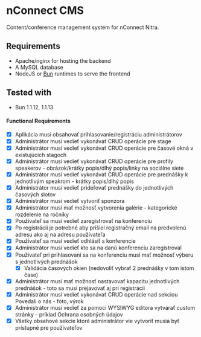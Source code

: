 # nConnect CMS
Content/conference management system for nConnect Nitra.

## Requirements
- Apache/nginx for hosting the backend
- A MySQL database
- NodeJS or [Bun](https://github.com/oven-sh/bun) runtimes to serve the frontend

## Tested with
- Bun 1.1.12, 1.1.13

#### Functional Requirements

- [x] Aplikácia musí obsahovať prihlasovanie/registráciu administrátorov
- [x] Administrátor musí vedieť vykonávať CRUD operácie pre stage
- [x] Administrátor musí vedieť vykonávať CRUD operácie pre časové okná v existujúcich stagoch
- [x] Administrátor musí vedieť vykonávať CRUD operácie pre profily speakerov - obrázok/krátky popis/dlhý popis/linky na sociálne siete
- [x] Administrátor musí vedieť vykonávať CRUD operácie pre prednášky k jednotlivým speakrom - krátky popis/dlhý popis
- [x] Administrátor musí vedieť prideľovať prednášky do jednotlivých časových slotov
- [x] Administrátor musí vedieť vytvoriť sponzora
- [x] Administrátor musí mať možnosť vytvorenia galérie - kategorické rozdelenie na ročníky
- [x] Používateľ sa musí vedieť zaregistrovať na konferenciu 
- [x] Po registrácii je potrebné aby prišiel registračný email na predvolenú adresu ako aj na adresu používateľa
- [x] Používateľ sa musí vedieť odhlásiť s konferencie
- [x] Administrátor musí vedieť kto sa na danú konferenciu zaregistroval
- [x] Používateľ pri prihlasovaní sa na konferenciu musí mať možnosť výberu s jednotlivých prednášok
    - [x] Validácia časových okien (nedovoliť vybrať 2 prednášky v tom istom čase)
- [x] Administrátor musí mať možnosť nastavovať kapacitu jednotlivých prednášok - toto sa musí prejavovať aj pri registrácii
- [x] Administrátor musí vedieť vykonávať CRUD operácie nad sekciou Povedali o nás - foto, výrok
- [x] Administrátor musí vedieť za pomoci WYSIWYG editora vytvárať custom stránky - príklad Ochrana osobných údajov
- [x] Všetky obsahové sekcie ktoré administrátor vie vytvoriť musia byť prístupné pre používateľov